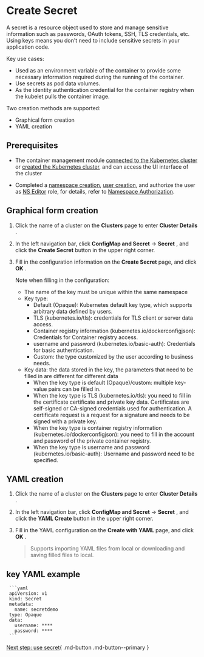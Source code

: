# Create Secret

A secret is a resource object used to store and manage sensitive information such as passwords, OAuth tokens, SSH, TLS credentials, etc. Using keys means you don't need to include sensitive secrets in your application code.

Key  use cases:

- Used as an environment variable of the container to provide some necessary information required during the running of the container.
- Use secrets as pod data volumes.
- As the identity authentication credential for the container registry when the kubelet pulls the container image.

Two creation methods are supported:

- Graphical form creation
- YAML creation

## Prerequisites

- The container management module [connected to the Kubernetes cluster](../clusters/integrate-cluster.md) or [created the Kubernetes cluster](../clusters/create-cluster.md), and can access the UI interface of the cluster

- Completed a [namespace creation](../namespaces/createns.md), [user creation](../../../ghippo/user-guide/access-control/user.md), and authorize the user as [NS Editor](../permissions/permission-brief.md#ns-editor) role, for details, refer to [Namespace Authorization](../permissions/cluster-ns-auth.md).

## Graphical form creation

1. Click the name of a cluster on the __Clusters__ page to enter __Cluster Details__ .

     

2. In the left navigation bar, click __ConfigMap and Secret__ -> __Secret__ , and click the __Create Secret__ button in the upper right corner.

     

3. Fill in the configuration information on the __Create Secret__ page, and click __OK__ .

     

     Note when filling in the configuration:

     - The name of the key must be unique within the same namespace
     - Key type:
         - Default (Opaque): Kubernetes default key type, which supports arbitrary data defined by users.
         - TLS (kubernetes.io/tls): credentials for TLS client or server data access.
         - Container registry information (kubernetes.io/dockerconfigjson): Credentials for Container registry access.
         - username and password (kubernetes.io/basic-auth): Credentials for basic authentication.
         - Custom: the type customized by the user according to business needs.
     - Key data: the data stored in the key, the parameters that need to be filled in are different for different data
         - When the key type is default (Opaque)/custom: multiple key-value pairs can be filled in.
         - When the key type is TLS (kubernetes.io/tls): you need to fill in the certificate certificate and private key data. Certificates are self-signed or CA-signed credentials used for authentication. A certificate request is a request for a signature and needs to be signed with a private key.
         - When the key type is container registry information (kubernetes.io/dockerconfigjson): you need to fill in the account and password of the private container registry.
         - When the key type is username and password (kubernetes.io/basic-auth): Username and password need to be specified.

## YAML creation

1. Click the name of a cluster on the __Clusters__ page to enter __Cluster Details__ .

     

2. In the left navigation bar, click __ConfigMap and Secret__ -> __Secret__ , and click the __YAML Create__ button in the upper right corner.

     

3. Fill in the YAML configuration on the __Create with YAML__ page, and click __OK__ .

     > Supports importing YAML files from local or downloading and saving filled files to local.

     

## key YAML example

     ```yaml
     apiVersion: v1
     kind: Secret
     metadata:
       name: secretdemo
     type: Opaque
     data:
       username: ****
       password: ****
     ```

[Next step: use secret](use-secret.md){ .md-button .md-button--primary }
